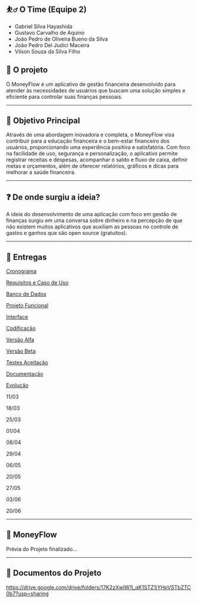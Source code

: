 ## ⛹️‍♂️ O Time (Equipe 2)

- Gabriel Silva Hayashida
- Gustavo Carvalho de Aquino
- João Pedro de Oliveira Bueno da Silva
- João Pedro Del Judici Maceira
- Vilson Souza da Silva Filho

## 📰 O projeto

O MoneyFlow é um aplicativo de gestão financeira desenvolvido para atender às necessidades de usuários que buscam uma solução simples e eficiente para controlar suas finanças pessoais. 

---

## 🌟 Objetivo Principal

Através de uma abordagem inovadora e completa, o MoneyFlow visa contribuir para a educação financeira e o bem-estar financeiro dos usuários, proporcionando uma experiência positiva e satisfatória. Com foco na facilidade de uso, segurança e personalização, o aplicativo permite registrar receitas e despesas, acompanhar o saldo e fluxo de caixa, definir metas e orçamentos, além de oferecer relatórios, gráficos e dicas para melhorar a saúde financeira. 

---

## ❓ De onde surgiu a ideia?

A ideia do desenvolvimento de uma aplicação com foco em gestão de finanças surgiu em uma conversa sobre dinheiro e na percepção de que não existem muitos aplicativos que auxiliam as pessoas no controle de gastos e ganhos que são open source (gratuitos).

---

## 📅 Entregas

[Cronograma](https://www.notion.so/Cronograma-b6706cf6622344079cc70ebe9f9c9519?pvs=21)

[Requisitos e Caso de Uso](https://www.notion.so/Requisitos-e-Caso-de-Uso-187f5e4f5ab9499da13a966ff80a0d87?pvs=21)

[Banco de Dados](https://www.notion.so/Banco-de-Dados-6a23458db30848f3b85aa58124394fa4?pvs=21)

[Projeto Funcional](https://www.notion.so/Projeto-Funcional-53f402c01fa549e9a54e73ef94d71024?pvs=21)

[Interface](https://www.notion.so/Interface-e3fec26499a042d9abd4af6e8584fb75?pvs=21)

[Codificação](https://www.notion.so/Codifica-o-b469f07f87fc4545ab5b3af4bab3d624?pvs=21)

[Versão Alfa](https://www.notion.so/Vers-o-Alfa-fc3a0aa950a7460397c2cc149b251802?pvs=21)

[Versão Beta](https://www.notion.so/Vers-o-Beta-9edbd5f4752d42618a233754526448f1?pvs=21)

[Testes Aceitação](https://www.notion.so/Testes-Aceita-o-b949126befb84ec79db7019ef7c781e4?pvs=21)

[Documentação](https://www.notion.so/Documenta-o-431336ccfdbd4bebaee0fe7f2450bdc2?pvs=21)

[Evolução](https://www.notion.so/Evolu-o-470970b5b0f24763aad89573d76d6f27?pvs=21)

11/03

18/03

25/03

01/04

08/04

29/04

06/05

20/05

27/05

03/06

20/06

---

## 🏁 MoneyFlow

Prévia do Projeto finalizado…

---

## 🔗 Documentos do Projeto

https://drive.google.com/drive/folders/17K2zXwIW1l_qK1STZ1jYHpVSTbZTC0b7?usp=sharing
